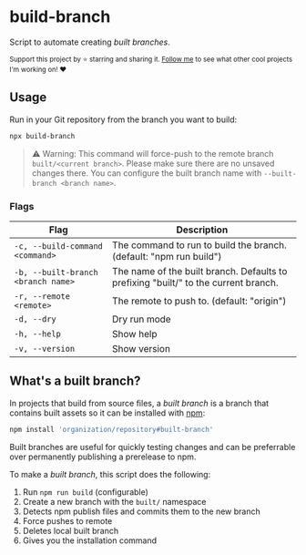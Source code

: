 # build-branch

Script to automate creating _built branches_.

<sub>Support this project by ⭐️ starring and sharing it. [Follow me](https://github.com/privatenumber) to see what other cool projects I'm working on! ❤️</sub>

## Usage

Run in your Git repository from the branch you want to build:

```sh
npx build-branch
```

> ⚠️ Warning: This command will force-push to the remote branch `built/<current branch>`. Please make sure there are no unsaved changes there. You can configure the built branch name with `--built-branch <branch name>`.

### Flags
| Flag | Description |
| - | - |
| `-c, --build-command <command>` | The command to run to build the branch. (default: "npm run build") |
| `-b, --built-branch <branch name>` | The name of the built branch. Defaults to prefixing "built/" to the current branch. |
| `-r, --remote <remote>` | The remote to push to. (default: "origin") |
| `-d, --dry` | Dry run mode |
| `-h, --help` | Show help |
| `-v, --version` | Show version |
## What's a built branch?

In projects that build from source files, a _built branch_ is a branch that contains built assets so it can be installed with [npm](https://docs.npmjs.com/cli/v8/commands/npm-install#:~:text=npm%20install%20%3Cgithubname%3E%2F%3Cgithubrepo%3E%5B%23%3Ccommit-ish%3E%5D):

```sh
npm install 'organization/repository#built-branch'
```

Built branches are useful for quickly testing changes and can be preferrable over permanently publishing a prerelease to npm.

To make a _built branch_, this script does the following:
1. Run `npm run build` (configurable)
2. Create a new branch with the `built/` namespace
2. Detects npm publish files and commits them to the new branch
4. Force pushes to remote
5. Deletes local built branch
6. Gives you the installation command

